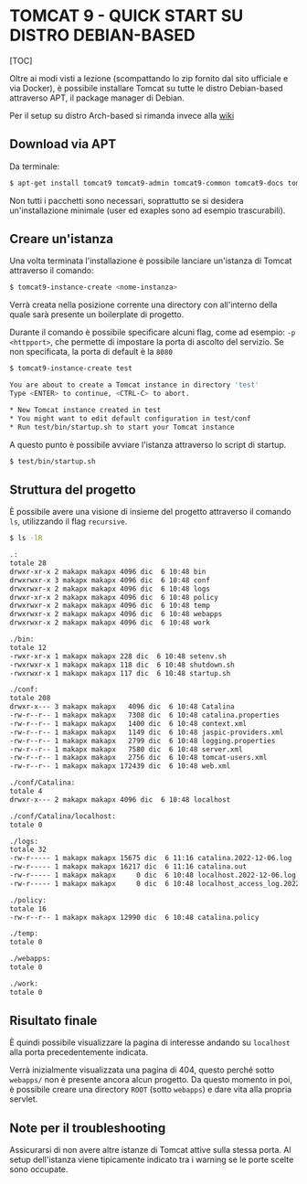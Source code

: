 # TOMCAT 9 - QUICK START SU DISTRO DEBIAN-BASED

[TOC]

Oltre ai modi visti a lezione (scompattando lo zip fornito dal sito ufficiale e via Docker), è possibile installare Tomcat su tutte le distro Debian-based attraverso APT, il package manager di Debian.

Per il setup su distro Arch-based si rimanda invece alla [wiki](https://wiki.archlinux.org/title/tomcat)

## Download via APT

Da terminale:

```bash
$ apt-get install tomcat9 tomcat9-admin tomcat9-common tomcat9-docs tomcat9-examples tomcat9-user
```

Non tutti i pacchetti sono necessari, soprattutto se si desidera un'installazione minimale (user ed exaples sono ad esempio trascurabili).

## Creare un'istanza

Una volta terminata l'installazione è possibile lanciare un'istanza di Tomcat attraverso il comando:

```bash
$ tomcat9-instance-create <nome-instanza>
```

Verrà creata nella posizione corrente una directory con <nome-istanza> all'interno della quale sarà presente un boilerplate di progetto.

Durante il comando è possibile specificare alcuni flag, come ad esempio: `-p <httpport>`, che permette di impostare la porta di ascolto del servizio. Se non specificata, la porta di default è la `8080`

```bash
$ tomcat9-instance-create test

You are about to create a Tomcat instance in directory 'test'
Type <ENTER> to continue, <CTRL-C> to abort.

* New Tomcat instance created in test
* You might want to edit default configuration in test/conf
* Run test/bin/startup.sh to start your Tomcat instance
```

A questo punto è possibile avviare l'istanza attraverso lo script di startup.

```bash
$ test/bin/startup.sh
```

## Struttura del progetto

È possibile avere una visione di insieme del progetto attraverso il comando `ls`, utilizzando il flag `recursive`.

```bash
$ ls -lR
```

```bash
.:
totale 28
drwxr-xr-x 2 makapx makapx 4096 dic  6 10:48 bin
drwxrwxr-x 3 makapx makapx 4096 dic  6 10:48 conf
drwxrwxr-x 2 makapx makapx 4096 dic  6 10:48 logs
drwxr-xr-x 2 makapx makapx 4096 dic  6 10:48 policy
drwxrwxr-x 2 makapx makapx 4096 dic  6 10:48 temp
drwxrwxr-x 2 makapx makapx 4096 dic  6 10:48 webapps
drwxrwxr-x 2 makapx makapx 4096 dic  6 10:48 work

./bin:
totale 12
-rwxr-xr-x 1 makapx makapx 228 dic  6 10:48 setenv.sh
-rwxrwxr-x 1 makapx makapx 118 dic  6 10:48 shutdown.sh
-rwxrwxr-x 1 makapx makapx 117 dic  6 10:48 startup.sh

./conf:
totale 208
drwxr-x--- 3 makapx makapx   4096 dic  6 10:48 Catalina
-rw-r--r-- 1 makapx makapx   7308 dic  6 10:48 catalina.properties
-rw-r--r-- 1 makapx makapx   1400 dic  6 10:48 context.xml
-rw-r--r-- 1 makapx makapx   1149 dic  6 10:48 jaspic-providers.xml
-rw-r--r-- 1 makapx makapx   2799 dic  6 10:48 logging.properties
-rw-r--r-- 1 makapx makapx   7580 dic  6 10:48 server.xml
-rw-r--r-- 1 makapx makapx   2756 dic  6 10:48 tomcat-users.xml
-rw-r--r-- 1 makapx makapx 172439 dic  6 10:48 web.xml

./conf/Catalina:
totale 4
drwxr-x--- 2 makapx makapx 4096 dic  6 10:48 localhost

./conf/Catalina/localhost:
totale 0

./logs:
totale 32
-rw-r----- 1 makapx makapx 15675 dic  6 11:16 catalina.2022-12-06.log
-rw-r----- 1 makapx makapx 16217 dic  6 11:16 catalina.out
-rw-r----- 1 makapx makapx     0 dic  6 10:48 localhost.2022-12-06.log
-rw-r----- 1 makapx makapx     0 dic  6 10:48 localhost_access_log.2022-12-06.txt

./policy:
totale 16
-rw-r--r-- 1 makapx makapx 12990 dic  6 10:48 catalina.policy

./temp:
totale 0

./webapps:
totale 0

./work:
totale 0
```

## Risultato finale

È quindi possibile visualizzare la pagina di interesse andando su `localhost` alla porta precedentemente indicata.

Verrà inizialmente visualizzata una pagina di 404, questo perché sotto `webapps/` non è presente ancora alcun progetto. Da questo momento in poi, è possibile creare una directory `ROOT` (sotto `webapps`) e dare vita alla propria servlet.

## Note per il troubleshooting

Assicurarsi di non avere altre istanze di Tomcat attive sulla stessa porta. Al setup dell'istanza viene tipicamente indicato tra i warning se le porte scelte sono occupate.